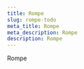 ```yaml
---
title: Rompe
slug: rompe-todo
meta_title: Rompe
meta_description: Rompe
description: Rompe
---
```

Rompe
